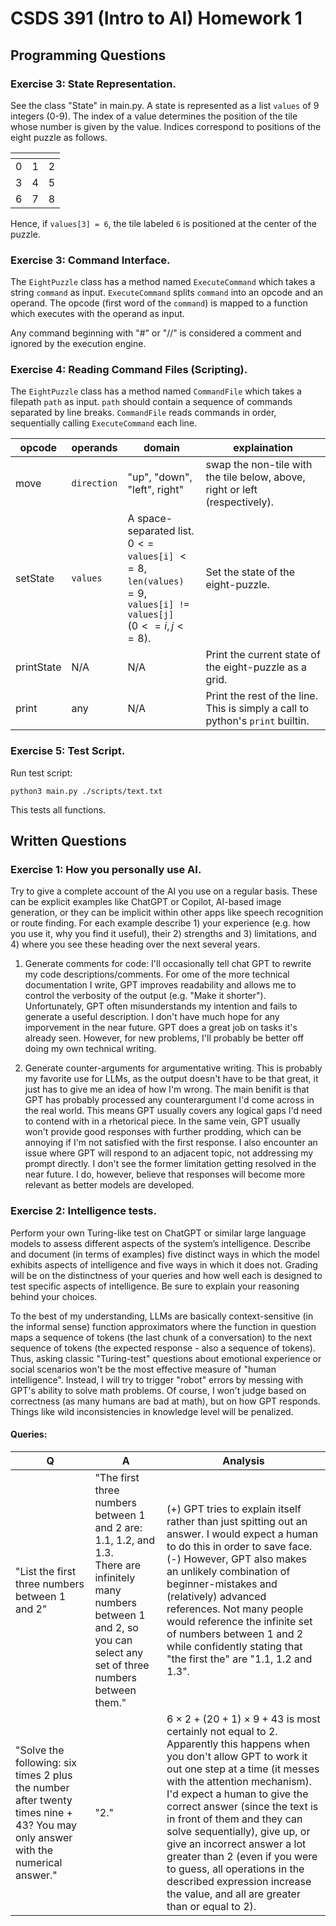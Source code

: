 
# CSDS 391 (Intro to AI) Homework 1

## Programming Questions

### Exercise 3: State Representation.
See the class "State" in main.py. A state is represented as a list `values` of 9 integers (0-9). The index of a value determines the position of the tile whose number is given by the value. Indices correspond to positions of the eight puzzle as follows.

| <!-- -->    | <!-- -->   | <!-- -->    |
|---|---|---|
| 0 | 1 | 2 |
| 3 | 4 | 5 |
| 6 | 7 | 8 |

Hence, if `values[3] = 6`, the tile labeled `6` is positioned at the center of the puzzle.

### Exercise 3: Command Interface.
The `EightPuzzle` class has a method named `ExecuteCommand` which takes a string `command` as input. `ExecuteCommand` splits `command` into an opcode and an operand. The opcode (first word of the `command`) is mapped to a function which executes with the operand as input.

Any command beginning with "#" or "//" is considered a comment and ignored by the execution engine.

### Exercise 4: Reading Command Files (Scripting).
The `EightPuzzle` class has a method named `CommandFile` which takes a filepath `path` as input. `path` should contain a sequence of commands separated by line breaks. `CommandFile` reads commands in order, sequentially calling `ExecuteCommand` each line.
<span style="font-size:0.5em;">

| opcode | operands | domain | explaination |
|---|---|---|---|
| move | `direction` | "up", "down", "left", right" | swap the non-tile with the tile below, above, right or left (respectively). |
| setState | `values` | A space-separated list. <br> $0 <=$ `values[i]` $<= 8$, <br> `len(values)` $= 9$, <br>`values[i] != values[j]` <br> ($0 <= i, j <= 8$). | Set the state of the eight-puzzle. | scrambleState | `n` | An integer. `n >= 0`. | Perform `n` random moves on the eight-puzzle. |
| printState | N/A | N/A | Print the current state of the eight-puzzle as a grid. |
| print | any | N/A | Print the rest of the line. This is simply a call to python's `print` builtin. |
</span>

### Exercise 5: Test Script.

Run test script:

`python3 main.py ./scripts/text.txt`

This tests all functions.


## Written Questions

### Exercise 1: How you personally use AI. 
Try to give a complete account of the AI you use on a regular basis. These can be explicit examples 
like ChatGPT or Copilot, AI-based image generation, or they can be implicit
within other apps like speech recognition or route finding. For each example describe 1) your experience (e.g.
how you use it, why you find it useful), their 2) strengths and 3) limitations, and 4) where you see these
heading over the next several years.


1. Generate comments for code: I'll occasionally tell chat GPT to rewrite my code descriptions/comments.  For ome of the more technical documentation I write, GPT improves readability and allows me to control the verbosity of the output (e.g. "Make it shorter"). Unfortunately, GPT often misunderstands my intention and fails to generate a useful description. I don't have much hope for any imporvement in the near future.  GPT does a great job on tasks it's already seen. However, for new problems, I'll probably be better off doing my own technical writing.

2. Generate counter-arguments for argumentative writing. This is probably my favorite use for LLMs, as the output doesn't have to be that great, it just has to give me an idea of how I'm wrong. The main benifit is that GPT has probably processed any counterargument I'd come across in the real world. This means GPT usually covers any logical gaps I'd need to contend with in a rhetorical piece. In the same vein, GPT usually won't provide good responses with further prodding, which can be annoying if I'm not satisfied with the first response. I also encounter an issue where GPT will respond to an adjacent topic, not addressing my prompt directly. I don't see the former limitation getting resolved in the near future. I do, however, believe that responses will become more relevant as better models are developed.

### Exercise 2: Intelligence tests. 
Perform your own Turing-like test on ChatGPT or similar large language
models to assess different aspects of the system’s intelligence. Describe and document (in terms of examples)
five distinct ways in which the model exhibits aspects of intelligence and five ways in which it does not.
Grading will be on the distinctness of your queries and how well each is designed to test specific aspects of
intelligence. Be sure to explain your reasoning behind your choices.

To the best of my understanding, LLMs are basically context-sensitive (in the informal sense) function approximators where the function in question maps a sequence of tokens (the last chunk of a conversation) to the next sequence of tokens (the expected response - also a sequence of tokens).  Thus, asking classic "Turing-test" questions about emotional experience or social scenarios won't be the most effective measure of "human intelligence". Instead, I will try to trigger "robot" errors by messing with GPT's ability to solve math problems. Of course, I won't judge based on correctness (as many humans are bad at math), but on how GPT responds. Things like wild inconsistencies in knowledge level will be penalized.

#### Queries:


| Q | A | Analysis |
| --- | --- | --- |
| "List the first three numbers between 1 and 2" | "The first three numbers between 1 and 2 are: <br> 1.1, 1.2, and 1.3. <br>There are infinitely many numbers between 1 and 2, so you can select any set of three numbers between them." | (+) GPT tries to explain itself rather than just spitting out an answer. I would expect a human to do this in order to save face. (-) However, GPT also makes an unlikely combination of beginner-mistakes and (relatively) advanced references. Not many people would reference the infinite set of numbers between 1 and 2 while confidently stating that "the first the" are "1.1, 1.2 and 1.3".|
| "Solve the following: six times 2 plus the number after twenty times nine + 43? You may only answer with the numerical answer." | "2." | $6 \times 2 + (20 + 1) \times 9 + 43$ is most certainly not equal to 2. Apparently this happens when you don't allow GPT to work it out one step at a time (it messes with the attention mechanism). I'd expect a human to give the correct answer (since the text is in front of them and they can solve sequentially), give up, or give an incorrect answer a lot greater than 2 (even if you were to guess, all operations in the described expression increase the value, and all are greater than or equal to 2). |
